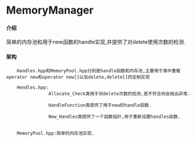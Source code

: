 # MemoryManager

#### 介绍
简单的内存池和用于new函数的handle实现,并提供了对delete使用次数的检测.

#### 架构
        Handles.hpp和MemoryPool.hpp分别是handle函数和内存池,主要用于类中重载operator new和operator new[]以及delete,delete[]的定制实现

        Hendles.hpp:
                    Allocate_Check类用于对delete次数的检测,若不符合则会抛出异常.
                    
                    HandleFunction类提供了用于new的handle函数.
    
                    New_Handles类提供了一个函数指针,用于重新设置handles函数.

        
        MemoryPool.hpp:简单的内存池实现.
                    